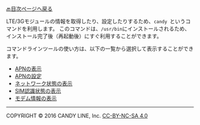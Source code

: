 [🔙目次ページへ戻る](README.md)

LTE/3Gモジュールの情報を取得したり、設定したりするため、`candy `というコマンドを利用します。 このコマンドは、`/usr/bin`にインストールされるため、インストール完了後（再起動後）にすぐ利用することができます。

コマンドラインツールの使い方は、以下の一覧から選択して表示することができます。

* [APNの表示](APNの表示.md)
* [APNの設定](APNの設定.md)
* [ネットワーク状態の表示](ネットワーク状態の表示.md)
* [SIM認識状態の表示](SIM認識状態の表示.md)
* [モデム情報の表示](モデム情報の表示.md)

---
COPYRIGHT © 2016 CANDY LINE, Inc. [CC-BY-NC-SA 4.0](https://creativecommons.org/licenses/by-nc-sa/4.0/)
